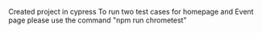 Created project in cypress
To run two test cases for homepage and Event page please use the command "npm run chrometest"